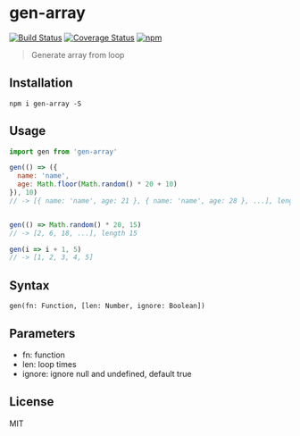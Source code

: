 # gen-array
[![Build Status](https://travis-ci.org/QingWei-Li/gen-array.svg?branch=master)](https://travis-ci.org/QingWei-Li/gen-array)
[![Coverage Status](https://coveralls.io/repos/github/QingWei-Li/gen-array/badge.svg?branch=master)](https://coveralls.io/github/QingWei-Li/gen-array?branch=master)
[![npm](https://img.shields.io/npm/v/gen-array.svg?maxAge=6000)](https://www.npmjs.com/package/gen-array)

> Generate array from loop

## Installation
```shell
npm i gen-array -S
```

## Usage
```javascript
import gen from 'gen-array'

gen(() => ({
  name: 'name',
  age: Math.floor(Math.random() * 20 + 10)
}), 10)
// -> [{ name: 'name', age: 21 }, { name: 'name', age: 28 }, ...], length 10


gen(() => Math.random() * 20, 15)
// -> [2, 6, 18, ...], length 15

gen(i => i + 1, 5)
// -> [1, 2, 3, 4, 5]
```

## Syntax
`gen(fn: Function, [len: Number, ignore: Boolean])`

## Parameters
- fn: function
- len: loop times
- ignore: ignore null and undefined, default true

## License
MIT
